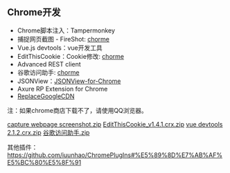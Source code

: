 ## Chrome开发

- Chrome脚本注入：Tampermonkey
- 捕捉网页截图 - FireShot: [chorme](https://download.csdn.net/download/winsty2008/10467191)
- Vue.js devtools：vue开发工具
- EditThisCookie：Cookie修改: [chorme](https://download.csdn.net/download/winsty2008/10467191)
- Advanced REST client
- 谷歌访问助手: [chorme](https://download.csdn.net/download/winsty2008/10467191)
- JSONView：[JSONView-for-Chrome](https://github.com/gildas-lormeau/JSONView-for-Chrome)
- Axure RP Extension for Chrome
- [ReplaceGoogleCDN](https://github.com/colindcli/ReplaceGoogleCDN)

注：如果chrome商店下载不了，请使用QQ浏览器。


[capture webpage screenshot.zip](https://github.com/colindcli/CodeGit/files/1265530/capture.webpage.screenshot.zip)
[EditThisCookie_v1.4.1.crx.zip](https://github.com/colindcli/CodeGit/files/1265529/EditThisCookie_v1.4.1.crx.zip)
[vue devtools 2.1.2.crx.zip](https://github.com/colindcli/CodeGit/files/1265531/vue.devtools.2.1.2.crx.zip)
[谷歌访问助手.zip](https://github.com/colindcli/CodeGit/files/1265528/default.zip)


其他插件：https://github.com/iuunhao/ChromePlugIns#%E5%89%8D%E7%AB%AF%E5%BC%80%E5%8F%91